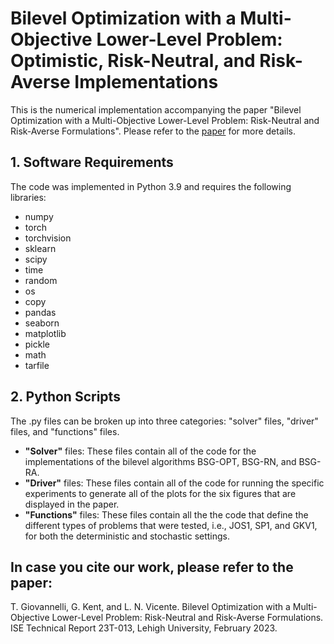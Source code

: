 # Bilevel Optimization with a Multi-Objective Lower-Level Problem: Optimistic, Risk-Neutral, and Risk-Averse Implementations

This is the numerical implementation accompanying the paper "Bilevel Optimization with a Multi-Objective Lower-Level Problem: Risk-Neutral and Risk-Averse Formulations". Please refer to the [paper](https://arxiv.org/abs/2302.05540) for more details.

## 1. Software Requirements

The code was implemented in Python 3.9 and requires the following libraries:

+ numpy
+ torch
+ torchvision
+ sklearn
+ scipy
+ time
+ random
+ os
+ copy
+ pandas
+ seaborn
+ matplotlib
+ pickle
+ math
+ tarfile

## 2. Python Scripts

The .py files can be broken up into three categories: "solver" files, "driver" files, and "functions" files.

+ __"Solver"__ files: These files contain all of the code for the implementations of the bilevel algorithms BSG-OPT, BSG-RN, and BSG-RA.
+ __"Driver"__ files: These files contain all of the code for running the specific experiments to generate all of the plots for the six figures that are displayed in the paper.
+ __"Functions"__ files: These files contain all the the code that define the different types of problems that were tested, i.e., JOS1, SP1, and GKV1, for both the deterministic and stochastic settings.

## In case you cite our work, please refer to the paper:

T. Giovannelli, G. Kent, and L. N. Vicente. Bilevel Optimization with a Multi-Objective Lower-Level Problem: Risk-Neutral and Risk-Averse Formulations. ISE Technical Report 23T-013, Lehigh University, February 2023.


